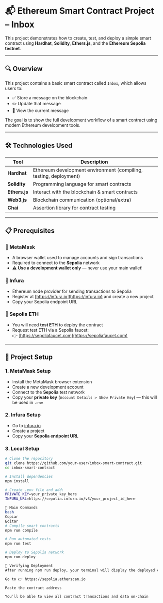 # 📬 Ethereum Smart Contract Project – Inbox

This project demonstrates how to create, test, and deploy a simple smart contract using **Hardhat**, **Solidity**, **Ethers.js**, and the **Ethereum Sepolia testnet**.

---

## 🔍 Overview

This project contains a basic smart contract called `Inbox`, which allows users to:

- ✅ Store a message on the blockchain  
- ✏️ Update that message  
- 🔎 View the current message  

The goal is to show the full development workflow of a smart contract using modern Ethereum development tools.

---

## 🛠 Technologies Used

| Tool        | Description                                      |
|-------------|--------------------------------------------------|
| **Hardhat** | Ethereum development environment (compiling, testing, deployment) |
| **Solidity**| Programming language for smart contracts         |
| **Ethers.js**| Interact with the blockchain & smart contracts  |
| **Web3.js** | Blockchain communication (optional/extra)        |
| **Chai**    | Assertion library for contract testing           |

---

## 📋 Prerequisites

### 🦊 MetaMask
- A browser wallet used to manage accounts and sign transactions  
- Required to connect to the **Sepolia** network  
- ⚠️ **Use a development wallet only** — never use your main wallet!  

### 🔌 Infura
- Ethereum node provider for sending transactions to Sepolia  
- Register at [https://infura.io](https://infura.io) and create a new project  
- Copy your Sepolia endpoint URL  

### 🧪 Sepolia ETH
- You will need **test ETH** to deploy the contract  
- Request test ETH via a Sepolia faucet:  
  👉 [https://sepoliafaucet.com](https://sepoliafaucet.com)

---

## 🚀 Project Setup

### 1. MetaMask Setup
- Install the MetaMask browser extension  
- Create a new development account  
- Connect to the **Sepolia** test network  
- Copy your **private key** (`Account Details > Show Private Key`) — this will be used in `.env`

### 2. Infura Setup
- Go to [infura.io](https://infura.io)  
- Create a project  
- Copy your **Sepolia endpoint URL**

### 3. Local Setup
```bash
# Clone the repository
git clone https://github.com/your-user/inbox-smart-contract.git
cd inbox-smart-contract

# Install dependencies
npm install

# Create .env file and add:
PRIVATE_KEY=your_private_key_here
INFURA_URL=https://sepolia.infura.io/v3/your_project_id_here

📝 Main Commands
bash
Copiar
Editar
# Compile smart contracts
npm run compile

# Run automated tests
npm run test

# Deploy to Sepolia network
npm run deploy

🔎 Verifying Deployment
After running npm run deploy, your terminal will display the deployed contract address.

Go to 👉 https://sepolia.etherscan.io

Paste the contract address

You’ll be able to view all contract transactions and data on-chain
